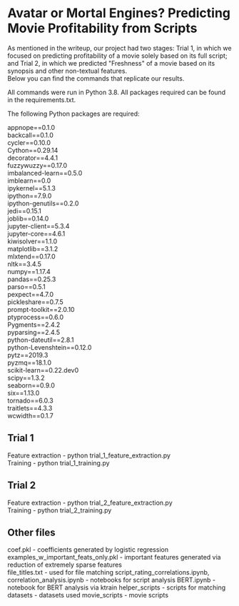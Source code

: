 # Avatar or Mortal Engines? Predicting Movie Profitability from Scripts
As mentioned in the writeup, our project had two stages: Trial 1, in which we focused on predicting profitability of a movie solely based on its full script; and Trial 2, in which we predicted "Freshness" of a movie based on its synopsis and other non-textual features.   
Below you can find the commands that replicate our results.

All commands were run in Python 3.8. All packages required can be found in the requirements.txt.

The following Python packages are required:

appnope==0.1.0  
backcall==0.1.0  
cycler==0.10.0  
Cython==0.29.14  
decorator==4.4.1  
fuzzywuzzy==0.17.0  
imbalanced-learn==0.5.0  
imblearn==0.0  
ipykernel==5.1.3  
ipython==7.9.0   
ipython-genutils==0.2.0   
jedi==0.15.1  
joblib==0.14.0  
jupyter-client==5.3.4  
jupyter-core==4.6.1  
kiwisolver==1.1.0  
matplotlib==3.1.2  
mlxtend==0.17.0  
nltk==3.4.5  
numpy==1.17.4  
pandas==0.25.3  
parso==0.5.1  
pexpect==4.7.0  
pickleshare==0.7.5  
prompt-toolkit==2.0.10  
ptyprocess==0.6.0   
Pygments==2.4.2  
pyparsing==2.4.5  
python-dateutil==2.8.1  
python-Levenshtein==0.12.0  
pytz==2019.3  
pyzmq==18.1.0   
scikit-learn==0.22.dev0  
scipy==1.3.2  
seaborn==0.9.0  
six==1.13.0  
tornado==6.0.3  
traitlets==4.3.3  
wcwidth==0.1.7  

## Trial 1
Feature extraction - python trial_1_feature_extraction.py  
Training - python trial_1_training.py  
 
## Trial 2
Feature extraction - python trial_2_feature_extraction.py  
Training - python trial_2_training.py  

## Other files
coef.pkl - coefficients generated by logistic regression  
examples_w_important_feats_only.pkl - important features generated via reduction of extremely sparse features  
file_titles.txt - used for file matching
script_rating_correlations.ipynb, correlation_analysis.ipynb - notebooks for script analysis
BERT.ipynb - notebook for BERT analysis via ktrain
helper_scripts - scripts for matching
datasets - datasets used
movie_scripts - movie scripts
